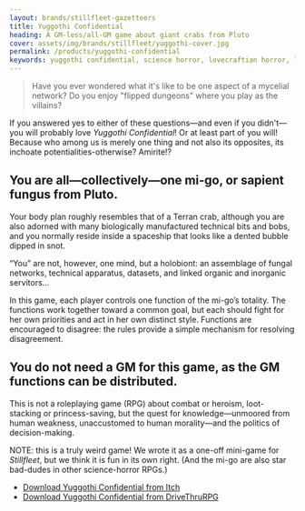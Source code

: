 ```yaml
---
layout: brands/stillfleet-gazetteers
title: Yuggothi Confidential
heading: A GM-less/all-GM game about giant crabs from Pluto
cover: assets/img/brands/stillfleet/yuggothi-cover.jpg
permalink: /products/yuggothi-confidential
keywords: yuggothi confidential, science horror, lovecraftian horror, lovecraftian, lovecraft, mi-go, mi-go game, collaborative rpg, sci-fi rpg, gmless, gmless rpg, gm-less rpg, all-gm rpg, yuggoth, wythe marschall, ethan gould
---
```


> Have you ever wondered what it's like to be one aspect of a mycelial network? Do you enjoy "flipped dungeons" where you play as the villains? 

If you answered yes to either of these questions—and even if you didn't—you will probably love *Yuggothi Confidential*! Or at least part of you will! Because who among us is merely one thing and not also its opposites, its inchoate potentialities-otherwise? Amirite!?

## You are all—collectively—one mi-go, or sapient fungus from Pluto.

Your body plan roughly resembles that of a Terran crab, although you are also adorned with many biologically manufactured technical bits and bobs, and you normally reside inside a spaceship that looks like a dented bubble dipped in snot.

“You” are not, however, one mind, but a holobiont: an assemblage of fungal networks, technical apparatus, datasets, and linked organic and inorganic servitors…

In this game, each player controls one function of the mi-go’s totality. The functions work together toward a common goal, but each should fight for her own priorities and act in her own distinct style. Functions are encouraged to disagree: the rules provide a simple mechanism for resolving disagreement.

## You do not need a GM for this game, as the GM functions can be distributed.

This is not a roleplaying game (RPG) about combat or heroism, loot-stacking or princess-saving, but the quest for knowledge—unmoored from human weakness, unaccustomed to human morality—and the politics of decision-making.

NOTE: this is a truly weird game! We wrote it as a one-off mini-game for *Stillfleet*, but we think it is fun in its own right. (And the mi-go are also star bad-dudes in other science-horror RPGs.)

<ul class="button-list">
  <li>
    <a href="https://stillfleet.itch.io/yuggothi-confidential" class="external itchio">
      Download Yuggothi Confidential from Itch
    </a>
  </li>
  <li>
    <a href="https://www.drivethrurpg.com/product/346632/Yuggothi-Confidential" class="external drivethrurpg">
      Download Yuggothi Confidential from DriveThruRPG
    </a>
  </li>  
</ul>